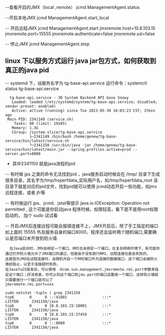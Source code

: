 --查看开启的JMX（local ,remote）
jcmd <pid> ManagementAgent.status  

--开启本地JMX
jcmd <pid> ManagementAgent.start_local

-- 开启远程JMX
jcmd <pid> ManagementAgent.start jmxremote.host=10.8.103.15  jmxremote.port=15555 jmxremote.authenticate=false jmxremote.ssl=false
 
-- 停止JMX
 jcmd <pid> ManagementAgent.stop
  
 ## linux 下以服务方式运行 java  jar包方式，如何获取到真正的java pid
  -- systemd 下，设服务名字为 tg-base-api.service
  运行命令：systemctl status tg-base-api.service 
  ```
    tg-base-api.service - 3D System Backend API base Snowy
     Loaded: loaded (/etc/systemd/system/tg-base-api.service; disabled; vendor preset: enabled)
     Active: active (running) since Tue 2023-05-30 16:03:23 CST; 37min ago
   Main PID: 2341149 (service.sh)
      Tasks: 80 (limit: 19105)
     Memory: 1.3G
     CGroup: /system.slice/tg-base-api.service
             ├─2341149 /bin/bash /home/genew/tg-base-service/bin/latest/service.sh
             └─2341150 /usr/bin/java -jar /home/genew/tg-base-service/bin/latest/main.jar --spring.profiles.active=prod --server.port=8000
  ```
  - 其中2341150 就是java进程的pid
  
  -- 有时候 jps 之类的命令无法找到pid ，java服务启动时候会在 /tmp/ 目录下生成很多目录，其名字为/tmp/hsperfdata_实际用户名，如/tmp/hsperfdata_root
  该目录下就是对应的pid文件，找到pid就可以使用 jcmd动态开启一些功能，如jmx远程连接，或者 jfr等
  
  -- 有时候运行 jps、jcmd、jstat等提示 java.io.IOException: Operation not permitted , 这个可能是你启动java 程序时候，权限较高，看下是不是用root权限启动的，
  加个 sudo 试试看
 
 -- 开启JMX后连接远程可能会报错连接不上，JMX开启后，除了手工指定的端口如上面的 15555 外及服务自身的端口8000，程序还会监听两个随机端口,需要确认是否端口未开放到防火墙
 ```
   在Java启动时，JMX会绑定一个接口，RMI也会绑定一个接口，在复杂网络环境下，有可能你通过打开防火墙允许了JMX端口的通过，但是由于没有放行RMI，远程连接也是会失败的。
这是因为JMX在远程连接时，会随机开启一个RMI端口作为连接的数据端口，这个端口会被防火墙给阻止，以至于连接超时失败。
 在Java7u25版本后，可以使用 -Dcom.sun.management.jmxremote.rmi.port参数来指定这个端口；好消息是，你可以将这个端口和jmx.port的端口设置成一个端口，这样防火墙就只需要放行一个端口就可以了
 jmxremote.rmi.port=xxx
 ```
 ```
 sudo netstat -tupln | grep 2341150
 tcp6       0      0 :::41801                :::*                    LISTEN      2341150/java
 tcp6       0      0 10.8.103.15:10001       :::*                    LISTEN      2341150/java
 tcp6       0      0 10.8.103.15:37459       :::*                    LISTEN      2341150/java
 tcp6       0      0 :::8000                 :::*                    LISTEN      2341150/java
 ```
